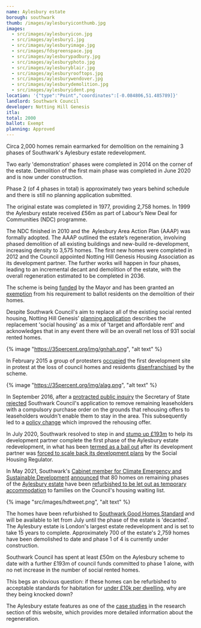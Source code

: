 ```yaml
---
name: Aylesbury estate 
borough: southwark
thumb: /images/aylesburyiconthumb.jpg
images:
  - src/images/aylesburyicon.jpg
  - src/images/aylesbury1.jpg
  - src/images/aylesburyimage.jpg
  - src/images/fdsgreenspace.jpg
  - src/images/aylesburypadbury.jpg
  - src/images/aylesburyphoto.jpg
  - src/images/aylesburyblair.jpg
  - src/images/aylesburyrooftops.jpg
  - src/images/aylesburywendover.jpg
  - src/images/aylesburydemolition.jpg
  - src/images/aylesburyident.png
location: '{"type":"Point","coordinates":[-0.084806,51.485789]}'
landlord: Southwark Council
developer: Notting Hill Genesis
itla:
total: 2000
ballot: Exempt
planning: Approved
---
```

Circa 2,000 homes remain earmarked for demolition on the remaining 3 phases of Southwark's Aylesbury estate redevelopment.

Two early 'demonstration' phases were completed in 2014 on the corner of the estate. Demolition of the first main phase was completed in June 2020 and is now under construction.

Phase 2 (of 4 phases in total) is approximately two years behind schedule and there is still no planning application submitted. 

The original estate was completed in 1977, providing 2,758 homes. In 1999 the Aylesbury estate received £56m as part of Labour’s New Deal for Communities (NDC) programme. 

The NDC finished in 2010 and the  Aylesbury Area Action Plan (AAAP) was formally adopted. The AAAP outlined the estate’s regeneration, involving phased demolition of all existing buildings and new-build re-development, increasing density to 3,575 homes. The first new homes were completed in 2012 and the Council appointed Notting Hill Genesis Housing Association as its development partner. The further works will happen in four phases, leading to an incremental decant and demolition of the estate, with the overall regeneration estimated to be completed in 2036.

The scheme is being [funded](https://www.london.gov.uk/sites/default/files/2021.03.18._estate_regen_projects_approved_before_18_july_2018_march_2021.pdf) by the Mayor and has been granted an [exemption](https://www.london.gov.uk/sites/default/files/list_of_exemptions_-_27_november_2020.pdf) from his requirement to ballot residents on the demolition of their homes.

Despite Southwark Council's aim to replace all of the existing social rented housing, Notting Hill Genesis' [planning application](http://planbuild.southwark.gov.uk/documents/?GetDocument=%7b%7b%7b!clWxEC35adJ29O7pMe62Bg%3d%3d!%7d%7d%7d) describes the replacement 'social housing' as a mix of 'target and affordable rent' and acknowledges that in any event there will be an overall net loss of 931 social rented homes.

{% image "https://35percent.org/img/gnhah.png", "alt text" %}

In February 2015 a group of protesters [occupied](https://www.theguardian.com/society/2015/feb/18/six-arrested-as-police-help-in-evictions-from-london-estate) the first development site in protest at the loss of council homes and residents [disenfranchised](/images/SNWolverton.pdf) by the scheme. 

{% image "https://35percent.org/img/alag.png", "alt text" %}

In September 2016, after a [protracted public inquiry](http://35percent.org/2016-09-18-aylesbury-compulsory-purchase-order-rejected/) the Secretary of State [rejected](https://www.theguardian.com/society/2016/sep/16/government-blocks-controversial-plan-to-force-out-housing-estate-residents) Southwark Council's application to remove remaining leaseholders with a compulsory purchase order on the grounds that rehousing offers to leaseholders wouldn't enable them to stay in the area. This subsequently led to a [policy change](/images/SN19April2018.pdf) which improved the rehousing offer.

In July 2020, Southwark resolved to step in and [stump up £193m](http://35percent.org/2020-07-12-aylesbury-estate-fds-variation/) to help its development partner complete the first phase of the Aylesbury estate redevelopment, in what has been [termed as a bail out](https://www.southwarknews.co.uk/news/housing-chief-denies-aylesbury-estate-deal-is-bail-out-for-notting-hill-genesis/) after its development partner was [forced to scale back its development plans](https://www.insidehousing.co.uk/news/news/notting-hill-genesis-scales-back-development-plans-amid-changing-market-conditions-62506) by the Social Housing Regulator.

In May 2021, Southwark's [Cabinet member for Climate Emergency and Sustainable Development](https://www.southwark.gov.uk/council-and-democracy/councillors-and-mps/leader-of-the-council-and-cabinet-members?chapter=6) [announced](https://twitter.com/helendennis80/status/1395336950962327552) that 80 homes on remaining phases of the [Aylesbury estate](https://www.estatewatch.london/estates/southwark/aylesbury/) have been [refurbished to be let out as temporary accommodation](https://www.southwark.gov.uk/news/2021/may/southwark-council-to-provide-temporary-housing-for-80-homeless-people-on-aylesbury-estate-while-581-council-homes-are-being-built) to families on the Council's housing waiting list.

{% image "src/images/hdtweet.png", "alt text" %}

The homes have been refurbished to [Southwark Good Homes Standard](https://www.southwark.gov.uk/news/2021/mar/new-southwark-council-good-homes-standard-for-temporary-accommodation) and will be available to let from July until the phase of the estate is 'decanted'. The Aylesbury estate is London's largest estate redevelopment and is set to take 15 years to complete. Approximately 700 of the estate's 2,759 homes have been demolished to date and phase 1 of 4 is currently under construction.

Southwark Council has spent at least £50m on the Aylesbury scheme to date with a further £193m of council funds committed to phase 1 alone, with no net increase in the number of social rented homes.

This begs an obvious question: if these homes can be refurbished to acceptable standards for habitation for [under £10k per dwelling](https://www.whatdotheyknow.com/request/830572/response/2021635/attach/3/FOI%201820226%20Southwak%20Response%20letter.pdf), why are they being knocked down?

The Aylesbury estate features as one of the [case studies](/casestudies/aylesbury) in the research section of this website, which provides more detailed information about the regeneration.

